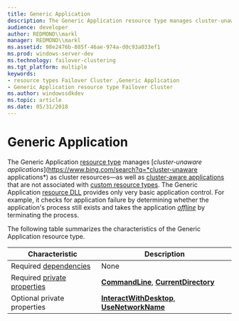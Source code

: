 ```yaml
---
title: Generic Application
description: The Generic Application resource type manages cluster-unaware applications as cluster resources \ 8212;as well as cluster-aware applications that are not associated with custom resource types.
audience: developer
author: REDMOND\\markl
manager: REDMOND\\markl
ms.assetid: 98e2476b-885f-46ae-974a-d0c93a033ef1
ms.prod: windows-server-dev
ms.technology: failover-clustering
ms.tgt_platform: multiple
keywords:
- resource types Failover Cluster ,Generic Application
- Generic Application resource type Failover Cluster
ms.author: windowssdkdev
ms.topic: article
ms.date: 05/31/2018
---
```


# Generic Application

The Generic Application [resource type](resource-types.md) manages [*cluster-unaware applications*](https://www.bing.com/search?q=*cluster-unaware applications*) as cluster resources—as well as [cluster-aware applications](cluster-aware-applications.md) that are not associated with [custom resource types](custom-resource-types.md). The Generic Application [resource DLL](resource-dlls.md) provides only very basic application control. For example, it checks for application failure by determining whether the application's process still exists and takes the application [*offline*](https://www.bing.com/search?q=*offline*) by terminating the process.

The following table summarizes the characteristics of the Generic Application resource type.



| Characteristic                                        | Description                                                                                                                            |
|-------------------------------------------------------|----------------------------------------------------------------------------------------------------------------------------------------|
| Required [dependencies](resource-dependencies.md)    | None                                                                                                                                   |
| Required [private properties](private-properties.md) | [**CommandLine**](generic-applications-commandline.md), [**CurrentDirectory**](generic-applications-currentdirectory.md)             |
| Optional private properties                           | [**InteractWithDesktop**](generic-applications-interactwithdesktop.md), [**UseNetworkName**](generic-applications-usenetworkname.md) |



 

 

 




